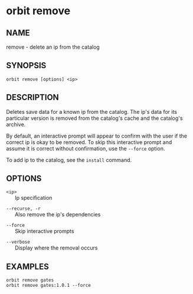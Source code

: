 # __orbit remove__

## __NAME__

remove - delete an ip from the catalog

## __SYNOPSIS__

```
orbit remove [options] <ip>
```

## __DESCRIPTION__

Deletes save data for a known ip from the catalog. The ip's data for its
particular version is removed from the catalog's cache and the catalog's
archive.

By default, an interactive prompt will appear to confirm with the user if the 
correct ip is okay to be removed. To skip this interactive prompt and assume
it is correct without confirmation, use the `--force` option.

To add ip to the catalog, see the `install` command.

## __OPTIONS__

`<ip>`  
      Ip specification

`--recurse, -r`  
      Also remove the ip's dependencies

`--force`  
      Skip interactive prompts

`--verbose`  
      Display where the removal occurs

## __EXAMPLES__

```
orbit remove gates
orbit remove gates:1.0.1 --force
```

